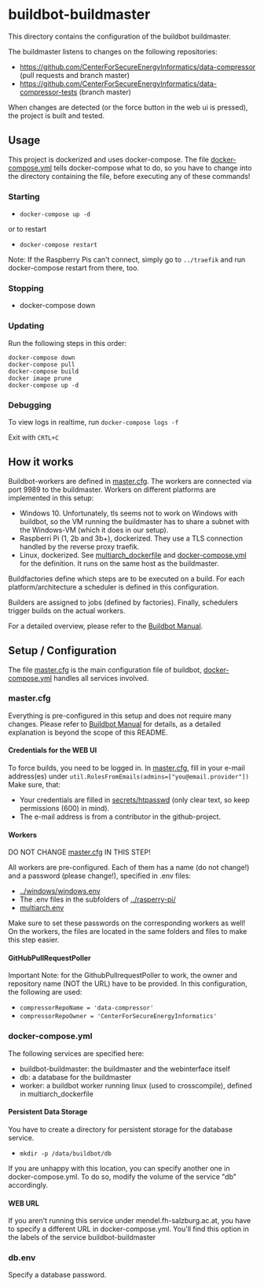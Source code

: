 # buildbot-buildmaster
This directory contains the configuration of the buildbot buildmaster.

The buildmaster listens to changes on the following repositories:
- https://github.com/CenterForSecureEnergyInformatics/data-compressor (pull requests and branch master)
- https://github.com/CenterForSecureEnergyInformatics/data-compressor-tests (branch master)

When changes are detected (or the force button in the web ui is pressed), the project is built and tested.
## Usage
This project is dockerized and uses docker-compose.
The file [docker-compose.yml](docker-compose.yml) tells docker-compose what to do, so you have to change into the directory containing the file, before executing any of these commands!
### Starting
- `docker-compose up -d`

or to restart
- `docker-compose restart`

Note: If the Raspberry Pis can't connect, simply go to `../traefik` and run docker-compose restart from there, too.
### Stopping
- docker-compose down
### Updating
Run the following steps in this order:
```
docker-compose down
docker-compose pull
docker-compose build
docker image prune
docker-compose up -d
```
### Debugging
To view logs in realtime, run
`docker-compose logs -f`

Exit with `CRTL+C`
## How it works
Buildbot-workers are defined in [master.cfg](master.cfg).
The workers are connected via port 9989 to the buildmaster.
Workers on different platforms are implemented in this setup:
- Windows 10. Unfortunately, tls seems not to work on Windows with buildbot, so the VM running the buildmaster has to share a subnet with the Windows-VM (which it does in our setup).
- Raspberri Pi (1, 2b and 3b+), dockerized. They use a TLS connection handled by the reverse proxy traefik.
- Linux, dockerized. See [multiarch_dockerfile](multiarch_dockerfile) and [docker-compose.yml](docker-compose.yml) for the definition. It runs on the same host as the buildmaster.

Buildfactories define which steps are to be executed on a build.
For each platform/architecture a scheduler is defined in this configuration.

Builders are assigned to jobs (defined by factories).
Finally, schedulers trigger builds on the actual workers.

For a detailed overview, please refer to the [Buildbot Manual](http://docs.buildbot.net/latest/manual/introduction.html).

## Setup / Configuration
The file [master.cfg](master.cfg) is the main configuration file of buildbot, [docker-compose.yml](docker-compose.yml) handles all services involved.
### master.cfg
Everything is pre-configured in this setup and does not require many changes.
Please refer to [Buildbot Manual](http://docs.buildbot.net/latest/manual/introduction.html) for details, as a detailed explanation is beyond the scope of this README.
#### Credentials for the WEB UI
To force builds, you need to be logged in.
In [master.cfg](master.cfg), fill in your e-mail address(es) under `util.RolesFromEmails(admins=["you@email.provider"])`
Make sure, that:
- Your credentials are filled in [secrets/htpasswd](secrets/htpasswd) (only clear text, so keep permissions (600) in mind).
- The e-mail address is from a contributor in the github-project.
#### Workers
DO NOT CHANGE [master.cfg](master.cfg) IN THIS STEP!

All workers are pre-configured.
Each of them has a name (do not change!) and a password (please change!), specified in .env files:
- [../windows/windows.env](../windows/windows.env)
- The .env files in the subfolders of [../rasperry-pi/](../raspberry-pi)
- [multiarch.env](multiarch.env)

Make sure to set these passwords on the corresponding workers as well!
On the workers, the files are located in the same folders and files to make this step easier.

#### GitHubPullRequestPoller
Important Note: for the GithubPullrequestPoller to work, the owner and repository name (NOT the URL) have to be provided.
In this configuration, the following are used:
- `compressorRepoName = 'data-compressor'`
- `compressorRepoOwner = 'CenterForSecureEnergyInformatics'`

### docker-compose.yml
The following services are specified here:
- buildbot-buildmaster: the buildmaster and the webinterface itself
- db: a database for the buildmaster
- worker: a buildbot worker running linux (used to crosscompile), defined in multiarch_dockerfile

#### Persistent Data Storage
You have to create a directory for persistent storage for the database service.
- `mkdir -p /data/buildbot/db`

If you are unhappy with this location, you can specify another one in docker-compose.yml.
To do so, modify the volume of the service "db" accordingly.

#### WEB URL
If you aren't running this service under mendel.fh-salzburg.ac.at, you have to specify a different URL in docker-compose.yml.
You'll find this option in the labels of the service buildbot-buildmaster
### db.env
Specify a database password.

